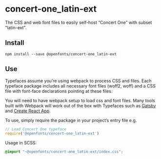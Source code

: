 
# concert-one_latin-ext

The CSS and web font files to easily self-host “Concert One” with subset "latin-ext".

## Install

`npm install --save @openfonts/concert-one_latin-ext`

## Use

Typefaces assume you’re using webpack to process CSS and files. Each typeface
package includes all necessary font files (woff2, woff) and a CSS file with
font-face declarations pointing at these files.

You will need to have webpack setup to load css and font files. Many tools built
with Webpack will work out of the box with Typefaces such as [Gatsby](https://github.com/gatsbyjs/gatsby)
and [Create React App](https://github.com/facebookincubator/create-react-app).

To use, simply require the package in your project’s entry file e.g.

```javascript
// Load Concert One typeface
require('@openfonts/concert-one_latin-ext')
```

Usage in SCSS:
```scss
@import "~@openfonts/concert-one_latin-ext/index.css";
```
